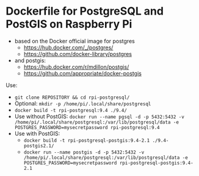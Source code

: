 # Dockerfile for PostgreSQL and PostGIS on Raspberry Pi
* based on the Docker official image for postgres
	* https://hub.docker.com/_/postgres/
	* https://github.com/docker-library/postgres
* and postgis:
	* https://hub.docker.com/r/mdillon/postgis/
	* https://github.com/appropriate/docker-postgis

Use:
* ``` git clone REPOSITORY && cd rpi-postgresql/ ```
* Optional: ``` mkdir -p /home/pi/.local/share/postgresql ```
* ``` docker build -t rpi-postgresql:9.4 ./9.4/ ``` 
* Use without PostGIS: ``` docker run --name pgsql -d -p 5432:5432 -v /home/pi/.local/share/postgresql:/var/lib/postgresql/data -e POSTGRES_PASSWORD=mysecretpassword rpi-postgresql:9.4 ``` 
* Use with PostGIS:
	* ``` docker build -t rpi-postgresql-postgis:9.4-2.1 ./9.4-postgis2.1/ ``` 
	* ``` docker run --name postgis -d -p 5432:5432 -v /home/pi/.local/share/postgresql:/var/lib/postgresql/data -e POSTGRES_PASSWORD=mysecretpassword rpi-postgresql-postgis:9.4-2.1 ``` 
